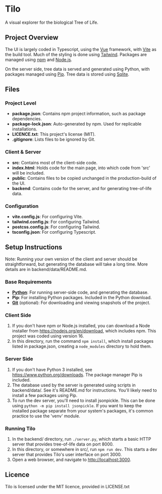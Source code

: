 # Tilo

A visual explorer for the biological Tree of Life.

## Project Overview

The UI is largely coded in Typescript, using the [Vue](https://vuejs.org)
framework, with [Vite](https://vitejs.dev) as the build tool. Much of
the styling is done using [Tailwind](https://tailwindcss.com). Packages
are managed using [npm](https://www.npmjs.com) and [Node.js](https://nodejs.org).

On the server side, tree data is served and generated using Python, with packages
managed using [Pip](https://pypi.org/project/pip). Tree data is stored using [Sqlite](https://www.sqlite.org).

## Files

### Project Level
-   **package.json**:       Contains npm project information, such as package dependencies.
-   **package-lock.json**:  Auto-generated by npm. Used for replicable installations.
-   **LICENCE.txt**:        This project's license (MIT).
-   **.gitignore**:         Lists files to be ignored by Git.
### Client &amp; Server
-   **src**:                Contains most of the client-side code.
-   **index.html**:         Holds code for the main page, into which code from 'src' will be included.
-   **public**:             Contains files to be copied unchanged in the production-build of the UI.
-   **backend**:            Contains code for the server, and for generating tree-of-life data.
### Configuration
-   **vite.config.js**:     For configuring Vite.
-   **tailwind.config.js**: For configuring Tailwind.
-   **postcss.config.js**:  For configuring Tailwind.
-   **tsconfig.json**:      For configuring Typescript.

## Setup Instructions

Note: Running your own version of the client and server should be
straightforward, but generating the database will take a long time.
More details are in backend/data/README.md.

### Base Requirements
-   **[Python](https://www.python.org/downloads)**: For running server-side code, and generating the database.
-   **Pip**: For installing Python packages. Included in the Python download.
-   **[Git](https://git-scm.com/downloads)** (optional): For downloading and viewing snapshots of the project.

### Client Side
1.  If you don't have npm or Node.js installed, you can download a Node installer from
    <https://nodejs.org/en/download>, which includes npm. This project was coded using version 16.
1.  In this directory, run the command `npm install`, which install packages listed in
    package.json, creating a `node_modules` directory to hold them.

### Server Side
1.  If you don't have Python 3 installed, see <https://www.python.org/downloads>.
    The package manager Pip is included.
1.  The database used by the server is generated using scripts in backend/data/.
    See it's README.md for instructions. You'll likely need to install a few
    packages using Pip.
1.  To run the dev server, you'll need to install jsonpickle. This can be done
    using `python -m pip install jsonpickle`. If you want to keep the installed
    package separate from your system's packages, it's common practice to use
    the 'venv' module.

### Running Tilo
1.  In the backend/ directory, run `./server.py`, which starts a basic HTTP server that provides
    tree-of-life data on port 8000.
1.  In this directory, or somewhere in src/, run `npm run dev`. This starts a dev server that
    provides Tilo's user interface on port 3000.
1.  Open a web browser, and navigate to <http://localhost:3000>.

## Licence

Tilo is licensed under the MIT licence, provided in LICENSE.txt
